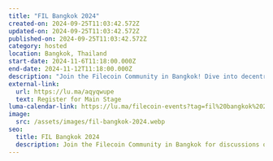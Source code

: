 ```yaml
---
title: "FIL Bangkok 2024"
created-on: 2024-09-25T11:03:42.572Z
updated-on: 2024-09-25T11:03:42.572Z
published-on: 2024-09-25T11:03:42.572Z
category: hosted
location: Bangkok, Thailand
start-date: 2024-11-6T11:18:00.000Z
end-date: 2024-11-12T11:18:00.000Z
description: "Join the Filecoin Community in Bangkok! Dive into decentralized AI infrastructure, DePIN, and the data economy with the Filecoin community in Bangkok, ahead of Devcon. Set in the heart of Thailand, Filecoin Foundation will have dynamic programming, major announcements, and networking opportunities. Seize this opportunity to help shape the future of Filecoin and contribute to the next chapter of a better internet."
external-link:
  url: https://lu.ma/aqyqwupe
  text: Register for Main Stage
luma-calendar-link: https://lu.ma/filecoin-events?tag=fil%20bangkok%202024
image:
  src: /assets/images/fil-bangkok-2024.webp
seo:
  title: FIL Bangkok 2024
  description: Join the Filecoin Community in Bangkok for discussions on decentralized AI, DePIN, and the data economy. Network, hear major announcements, and shape the future of Filecoin ahead of Devcon.
---
```

